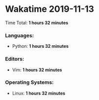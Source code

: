 # Wakatime 2019-11-13

Time Total: **1 hours 32 minutes**

### Languages:
- Python: **1 hours 32 minutes** 

### Editors:
- Vim: **1 hours 32 minutes** 

### Operating Systems:
- Linux: **1 hours 32 minutes** 

